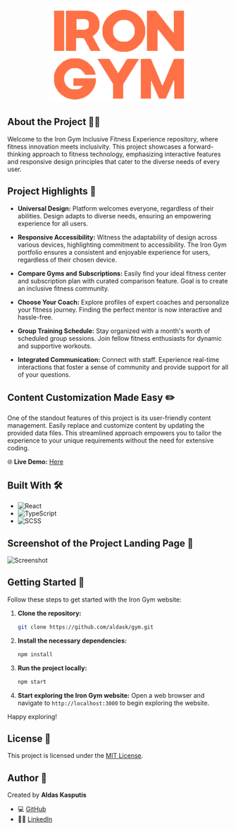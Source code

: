<div align="center">
    <img src="public/logo.png" alt="Logo">
</div>

## About the Project 🏋️‍♂️

Welcome to the Iron Gym Inclusive Fitness Experience repository, where fitness innovation meets inclusivity. This project showcases a forward-thinking approach to fitness technology, emphasizing interactive features and responsive design principles that cater to the diverse needs of every user.

## Project Highlights 🌟

- **Universal Design:** Platform welcomes everyone, regardless of their abilities. Design adapts to diverse needs, ensuring an empowering experience for all users.

- **Responsive Accessibility:** Witness the adaptability of design across various devices, highlighting commitment to accessibility. The Iron Gym portfolio ensures a consistent and enjoyable experience for users, regardless of their chosen device.

- **Compare Gyms and Subscriptions:** Easily find your ideal fitness center and subscription plan with curated comparison feature. Goal is to create an inclusive fitness community.

- **Choose Your Coach:** Explore profiles of expert coaches and personalize your fitness journey. Finding the perfect mentor is now interactive and hassle-free.

- **Group Training Schedule:** Stay organized with a month's worth of scheduled group sessions. Join fellow fitness enthusiasts for dynamic and supportive workouts.

- **Integrated Communication:** Connect with staff. Experience real-time interactions that foster a sense of community and provide support for all of your questions.

## Content Customization Made Easy ✏️

One of the standout features of this project is its user-friendly content management. Easily replace and customize content by updating the provided data files. This streamlined approach empowers you to tailor the experience to your unique requirements without the need for extensive coding.

🌐 **Live Demo:** [Here](https://gym-flax.vercel.app/)

## Built With 🛠️

- ![React](https://img.shields.io/badge/React-000000?style=flat-square&logo=react)
- ![TypeScript](https://img.shields.io/badge/TypeScript-007ACC?style=flat-square&logo=typescript)
- ![SCSS](https://img.shields.io/badge/SCSS-CC6699?style=flat-square&logo=sass)

## Screenshot of the Project Landing Page 📸

![Screenshot](public/landing.png)

## Getting Started 🚀

Follow these steps to get started with the Iron Gym website:

1. **Clone the repository:**

   ```sh
   git clone https://github.com/aldask/gym.git
   ```

2. **Install the necessary dependencies:**

   ```sh
   npm install
   ```

3. **Run the project locally:**

   ```sh
   npm start
   ```

4. **Start exploring the Iron Gym website:**
   Open a web browser and navigate to `http://localhost:3000` to begin exploring the website.

Happy exploring!

## License 📜

This project is licensed under the [MIT License](https://opensource.org/licenses/MIT).

## Author 👤

Created by **Aldas Kasputis**

- 💻 [GitHub](https://github.com/aldask)
- 👨‍💼 [LinkedIn](https://www.linkedin.com/in/aldas-k-2ab99b1b4)
